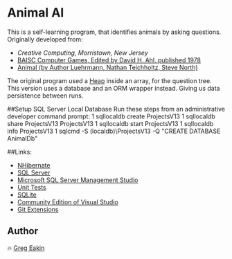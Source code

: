 # Animal AI
This is a self-learning program, that identifies animals by asking questions.
Originally developed from:
* _Creative Computing, Morristown, New Jersey_
* [BAISC Computer Games, Edited by David H. Ahl, published 1978](https://www.atariarchives.org/basicgames/index.php)
* [Animal (by Author Luehrmann, Nathan Teichholtz, Steve North)](https://www.atariarchives.org/basicgames/showpage.php?page=4)

The original program used a [Heap](https://en.wikipedia.org/wiki/Heap_(data_structure)) inside an array, for the question tree.
This version uses a database and an ORM wrapper instead. Giving us data persistence between runs.

##Setup SQL Server Local Database 
Run these steps from an administrative developer command prompt:
1 sqllocaldb create ProjectsV13
1 sqllocaldb share ProjectsV13 ProjectsV13
1 sqllocaldb start ProjectsV13
1 sqllocaldb info ProjectsV13
1 sqlcmd -S (localdb)\ProjectsV13 -Q "CREATE DATABASE AnimalDb"

##Links:
- [NHibernate](https://nhibernate.info/)
- [SQL Server](https://www.microsoft.com/en-us/sql-server)
- [Microsoft SQL Server Management Studio](https://docs.microsoft.com/en-us/sql/ssms/download-sql-server-management-studio-ssms)
- [Unit Tests](https://docs.microsoft.com/en-us/visualstudio/test/unit-test-your-code)
- [SQLite](https://www.sqlite.org/index.html)
- [Community Edition of Visual Studio](https://www.visualstudio.com/vs/community/)
- [Git Extensions](http://gitextensions.github.io/)

## Author
:fire: [Greg Eakin](https://www.linkedin.com/in/gregeakin)
